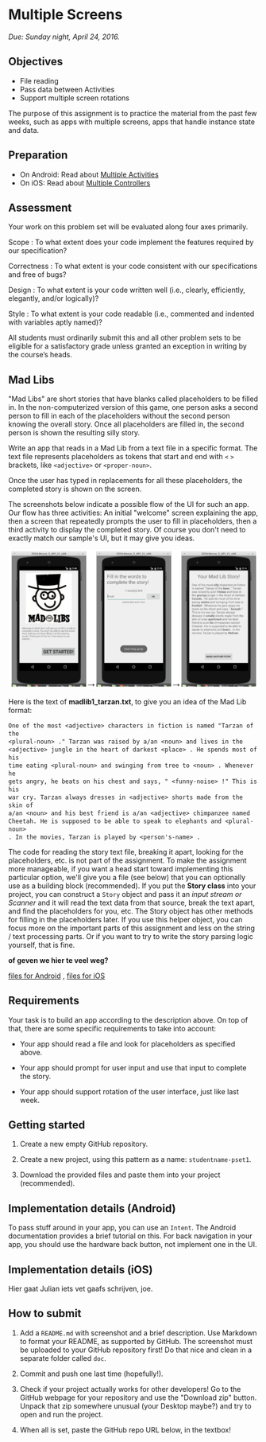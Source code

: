 # Multiple Screens

*Due: Sunday night, April 24, 2016.*

## Objectives

- File reading
- Pass data between Activities
- Support multiple screen rotations

The purpose of this assignment is to practice the material from the past few weeks, such as apps with multiple screens, apps that handle instance state and data.

## Preparation

- On Android: Read about [Multiple Activities](/android/multiple-activities)
- On iOS: Read about [Multiple Controllers](/ios/multiple-controllers)

## Assessment

Your work on this problem set will be evaluated along four axes primarily.

Scope
: To what extent does your code implement the features required by our specification?

Correctness
: To what extent is your code consistent with our specifications and free of bugs?

Design
: To what extent is your code written well (i.e., clearly, efficiently, elegantly, and/or logically)?

Style
: To what extent is your code readable (i.e., commented and indented with variables aptly named)?

All students must ordinarily submit this and all other problem sets to be eligible for a satisfactory grade unless granted an exception in writing by the course’s heads.

## Mad Libs

"Mad Libs" are short stories that have blanks called placeholders to be filled in. In the non-computerized version of this game, one person asks a second person to fill in each of the placeholders without the second person knowing the overall story. Once all placeholders are filled in, the second person is shown the resulting silly story.

Write an app that reads in a Mad Lib from a text file in a specific format. The text file represents placeholders as tokens that start and end with `<` `>` brackets, like `<adjective>` or `<proper-noun>`.

Once the user has typed in replacements for all these placeholders, the completed story is shown on the screen.

The screenshots below indicate a possible flow of the UI for such an app. Our flow has three activities: An initial "welcome" screen explaining the app, then a screen that repeatedly prompts the user to fill in placeholders, then a third activity to display the completed story. Of course you don't need to exactly match our sample's UI, but it may give you ideas.

![](madlibs.png)

Here is the text of **madlib1_tarzan.txt**, to give you an idea of the Mad Lib format:

    One of the most <adjective> characters in fiction is named "Tarzan of the
    <plural-noun> ." Tarzan was raised by a/an <noun> and lives in the
    <adjective> jungle in the heart of darkest <place> . He spends most of his
    time eating <plural-noun> and swinging from tree to <noun> . Whenever he
    gets angry, he beats on his chest and says, " <funny-noise> !" This is his
    war cry. Tarzan always dresses in <adjective> shorts made from the skin of
    a/an <noun> and his best friend is a/an <adjective> chimpanzee named
    Cheetah. He is supposed to be able to speak to elephants and <plural-noun>
    . In the movies, Tarzan is played by <person's-name> .

The code for reading the story text file, breaking it apart, looking for the placeholders, etc. is not part of the assignment. To make the assignment more manageable, if you want a head start toward implementing this particular option, we'll give you a file (see below) that you can optionally use as a building block (recommended). If you put the **Story class** into your project, you can construct a `Story` object and pass it an *input stream or Scanner* and it will read the text data from that source, break the text apart, and find the placeholders for you, etc. The Story object has other methods for filling in the placeholders later. If you use this helper object, you can focus more on the important parts of this assignment and less on the string / text processing parts. Or if you want to try to write the story parsing logic yourself, that is fine.

**of geven we hier te veel weg?**

[files for Android](madlibs-files.zip) , [files for iOS](????)

## Requirements

Your task is to build an app according to the description above. On top of that, there are some specific requirements to take into account:

- Your app should read a file and look for placeholders as specified above.

- Your app should prompt for user input and use that input to complete the story.

- Your app should support rotation of the user interface, just like last week.

## Getting started

1. Create a new empty GitHub repository.

2. Create a new project, using this pattern as a name: `studentname-pset1`.

3. Download the provided files and paste them into your project (recommended).  

## Implementation details (Android)

To pass stuff around in your app, you can use an `Intent`. The Android documentation provides a brief tutorial on this. For back navigation in your app, you should use the hardware back button, not implement one in the UI.

## Implementation details (iOS)

Hier gaat Julian iets vet gaafs schrijven, joe.

## How to submit

1. Add a `README.md` with screenshot and a brief description. Use Markdown to format your README, as supported by GitHub. The screenshot must be uploaded to your GitHub repository first! Do that nice and clean in a separate folder called `doc`.

2. Commit and push one last time (hopefully!).

3. Check if your project actually works for other developers! Go to the GitHub webpage for your repository and use the "Download zip" button. Unpack that zip somewhere unusual (your Desktop maybe?) and try to open and run the project.

4. When all is set, paste the GitHub repo URL below, in the textbox!
